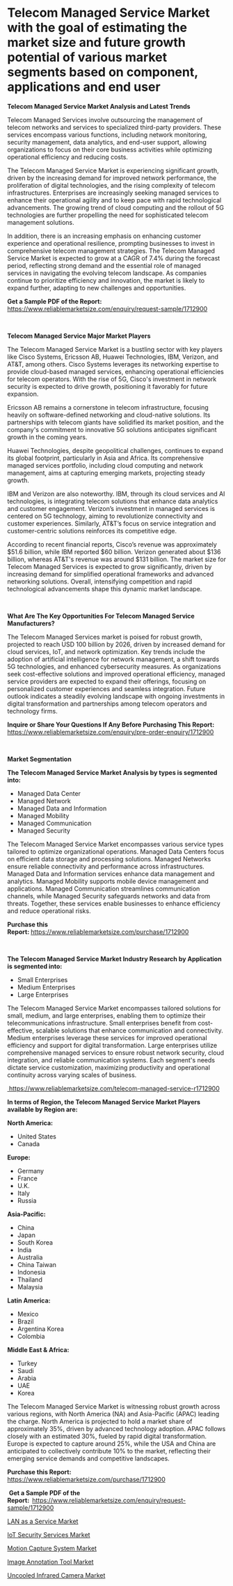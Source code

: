 <p><h1>Telecom Managed Service Market with the goal of estimating the market size and future growth potential of various market segments based on component, applications and end user</h1></p><p><strong>Telecom Managed Service Market Analysis and Latest Trends</strong></p>
<p><p>Telecom Managed Services involve outsourcing the management of telecom networks and services to specialized third-party providers. These services encompass various functions, including network monitoring, security management, data analytics, and end-user support, allowing organizations to focus on their core business activities while optimizing operational efficiency and reducing costs.</p><p>The Telecom Managed Service Market is experiencing significant growth, driven by the increasing demand for improved network performance, the proliferation of digital technologies, and the rising complexity of telecom infrastructures. Enterprises are increasingly seeking managed services to enhance their operational agility and to keep pace with rapid technological advancements. The growing trend of cloud computing and the rollout of 5G technologies are further propelling the need for sophisticated telecom management solutions.</p><p>In addition, there is an increasing emphasis on enhancing customer experience and operational resilience, prompting businesses to invest in comprehensive telecom management strategies. The Telecom Managed Service Market is expected to grow at a CAGR of 7.4% during the forecast period, reflecting strong demand and the essential role of managed services in navigating the evolving telecom landscape. As companies continue to prioritize efficiency and innovation, the market is likely to expand further, adapting to new challenges and opportunities.</p></p>
<p><strong>Get a Sample PDF of the Report:&nbsp;</strong> <a href="https://www.reliablemarketsize.com/enquiry/request-sample/1712900?utm_campaign=1506&utm_medium=2&utm_source=Github&utm_content=ia&utm_term=22102024&utm_id=telecom-managed-service">https://www.reliablemarketsize.com/enquiry/request-sample/1712900</a></p>
<p>&nbsp;</p>
<p><strong>Telecom Managed Service Major Market Players</strong></p>
<p><p>The Telecom Managed Service Market is a bustling sector with key players like Cisco Systems, Ericsson AB, Huawei Technologies, IBM, Verizon, and AT&T, among others. Cisco Systems leverages its networking expertise to provide cloud-based managed services, enhancing operational efficiencies for telecom operators. With the rise of 5G, Cisco's investment in network security is expected to drive growth, positioning it favorably for future expansion.</p><p>Ericsson AB remains a cornerstone in telecom infrastructure, focusing heavily on software-defined networking and cloud-native solutions. Its partnerships with telecom giants have solidified its market position, and the company's commitment to innovative 5G solutions anticipates significant growth in the coming years.</p><p>Huawei Technologies, despite geopolitical challenges, continues to expand its global footprint, particularly in Asia and Africa. Its comprehensive managed services portfolio, including cloud computing and network management, aims at capturing emerging markets, projecting steady growth.</p><p>IBM and Verizon are also noteworthy. IBM, through its cloud services and AI technologies, is integrating telecom solutions that enhance data analytics and customer engagement. Verizon’s investment in managed services is centered on 5G technology, aiming to revolutionize connectivity and customer experiences. Similarly, AT&T’s focus on service integration and customer-centric solutions reinforces its competitive edge.</p><p>According to recent financial reports, Cisco’s revenue was approximately $51.6 billion, while IBM reported $60 billion. Verizon generated about $136 billion, whereas AT&T's revenue was around $131 billion. The market size for Telecom Managed Services is expected to grow significantly, driven by increasing demand for simplified operational frameworks and advanced networking solutions. Overall, intensifying competition and rapid technological advancements shape this dynamic market landscape.</p></p>
<p>&nbsp;</p>
<p><strong>What Are The Key Opportunities For Telecom Managed Service Manufacturers?</strong></p>
<p><p>The Telecom Managed Services market is poised for robust growth, projected to reach USD 100 billion by 2026, driven by increased demand for cloud services, IoT, and network optimization. Key trends include the adoption of artificial intelligence for network management, a shift towards 5G technologies, and enhanced cybersecurity measures. As organizations seek cost-effective solutions and improved operational efficiency, managed service providers are expected to expand their offerings, focusing on personalized customer experiences and seamless integration. Future outlook indicates a steadily evolving landscape with ongoing investments in digital transformation and partnerships among telecom operators and technology firms.</p></p>
<p><strong>Inquire or Share Your Questions If Any Before Purchasing This Report:</strong> <a href="https://www.reliablemarketsize.com/enquiry/pre-order-enquiry/1712900?utm_campaign=1506&utm_medium=2&utm_source=Github&utm_content=ia&utm_term=22102024&utm_id=telecom-managed-service">https://www.reliablemarketsize.com/enquiry/pre-order-enquiry/1712900</a></p>
<p>&nbsp;</p>
<p><strong>Market Segmentation</strong></p>
<p><strong>The Telecom Managed Service Market Analysis by types is segmented into:</strong></p>
<p><ul><li>Managed Data Center</li><li>Managed Network</li><li>Managed Data and Information</li><li>Managed Mobility</li><li>Managed Communication</li><li>Managed Security</li></ul></p>
<p><p>The Telecom Managed Service Market encompasses various service types tailored to optimize organizational operations. Managed Data Centers focus on efficient data storage and processing solutions. Managed Networks ensure reliable connectivity and performance across infrastructures. Managed Data and Information services enhance data management and analytics. Managed Mobility supports mobile device management and applications. Managed Communication streamlines communication channels, while Managed Security safeguards networks and data from threats. Together, these services enable businesses to enhance efficiency and reduce operational risks.</p></p>
<p><strong>Purchase this Report:&nbsp;</strong><a href="https://www.reliablemarketsize.com/purchase/1712900?utm_campaign=1506&utm_medium=2&utm_source=Github&utm_content=ia&utm_term=22102024&utm_id=telecom-managed-service">https://www.reliablemarketsize.com/purchase/1712900</a></p>
<p>&nbsp;</p>
<p><strong>The Telecom Managed Service Market Industry Research by Application is segmented into:</strong></p>
<p><ul><li>Small Enterprises</li><li>Medium Enterprises</li><li>Large Enterprises</li></ul></p>
<p><p>The Telecom Managed Service Market encompasses tailored solutions for small, medium, and large enterprises, enabling them to optimize their telecommunications infrastructure. Small enterprises benefit from cost-effective, scalable solutions that enhance communication and connectivity. Medium enterprises leverage these services for improved operational efficiency and support for digital transformation. Large enterprises utilize comprehensive managed services to ensure robust network security, cloud integration, and reliable communication systems. Each segment's needs dictate service customization, maximizing productivity and operational continuity across varying scales of business.</p></p>
<p><a href="https://www.reliablemarketsize.com/telecom-managed-service-r1712900?utm_campaign=1506&utm_medium=2&utm_source=Github&utm_content=ia&utm_term=22102024&utm_id=telecom-managed-service">&nbsp;https://www.reliablemarketsize.com/telecom-managed-service-r1712900</a></p>
<p><strong>In terms of Region, the Telecom Managed Service Market Players available by Region are:</strong></p>
<p>
    <p> <strong> North America: </strong>
        <ul>
            <li>United States</li>
            <li>Canada</li>
        </ul>
        </p> 
    <p> <strong> Europe: </strong>
        <ul>
            <li>Germany</li>
            <li>France</li>
            <li>U.K.</li>
            <li>Italy</li>
            <li>Russia</li>
        </ul>
        </p> 
    <p> <strong> Asia-Pacific: </strong>
        <ul>
            <li>China</li>
            <li>Japan</li>
            <li>South Korea</li>
            <li>India</li>
            <li>Australia</li>
            <li>China Taiwan</li>
            <li>Indonesia</li>
            <li>Thailand</li>
            <li>Malaysia</li>
        </ul>
        </p> 
    <p> <strong> Latin America: </strong>
        <ul>
            <li>Mexico</li>
            <li>Brazil</li>
            <li>Argentina Korea</li>
            <li>Colombia</li>
        </ul>
        </p> 
    <p> <strong> Middle East & Africa: </strong>
        <ul>
            <li>Turkey</li>
            <li>Saudi</li>
            <li>Arabia</li>
            <li>UAE</li>
            <li>Korea</li>
        </ul>
    </p>
    </p>
<p><p>The Telecom Managed Service Market is witnessing robust growth across various regions, with North America (NA) and Asia-Pacific (APAC) leading the charge. North America is projected to hold a market share of approximately 35%, driven by advanced technology adoption. APAC follows closely with an estimated 30%, fueled by rapid digital transformation. Europe is expected to capture around 25%, while the USA and China are anticipated to collectively contribute 10% to the market, reflecting their emerging service demands and competitive landscapes.</p></p>
<p><strong>Purchase this Report: </strong><a href="https://www.reliablemarketsize.com/purchase/1712900?utm_campaign=1506&utm_medium=2&utm_source=Github&utm_content=ia&utm_term=22102024&utm_id=telecom-managed-service">https://www.reliablemarketsize.com/purchase/1712900</a></p>
<p>&nbsp;<strong>Get a Sample PDF of the Report:&nbsp;&nbsp;</strong><a href="https://www.reliablemarketsize.com/enquiry/request-sample/1712900?utm_campaign=1506&utm_medium=2&utm_source=Github&utm_content=ia&utm_term=22102024&utm_id=telecom-managed-service">https://www.reliablemarketsize.com/enquiry/request-sample/1712900</a></p>
<p><strong></strong></p>
<p><p><a href="https://github.com/Chiragrp22/Market-Research-Report-List-6/blob/main/lan-as-a-service-market.md?utm_campaign=1506&utm_medium=2&utm_source=Github&utm_content=ia&utm_term=22102024&utm_id=telecom-managed-service">LAN as a Service Market</a></p><p><a href="https://github.com/malcomuppbi/Market-Research-Report-List-1/blob/main/iot-security-services-market.md?utm_campaign=1506&utm_medium=2&utm_source=Github&utm_content=ia&utm_term=22102024&utm_id=telecom-managed-service">IoT Security Services Market</a></p><p><a href="https://issuu.com/reportprime-2/docs/motion-capture-system-market-size-2_9ce5e4e896cfc0?utm_campaign=1506&utm_medium=2&utm_source=Github&utm_content=ia&utm_term=22102024&utm_id=telecom-managed-service">Motion Capture System Market</a></p><p><a href="https://www.linkedin.com/pulse/pioneering-growth-analyzing-global-image-annotation-tool-market-321uf?utm_campaign=1506&utm_medium=2&utm_source=Github&utm_content=ia&utm_term=22102024&utm_id=telecom-managed-service">Image Annotation Tool Market</a></p><p><a href="https://issuu.com/reportprime-2/docs/uncooled-infrared-camera-market-siz_091d05f995923b?utm_campaign=1506&utm_medium=2&utm_source=Github&utm_content=ia&utm_term=22102024&utm_id=telecom-managed-service">Uncooled Infrared Camera Market</a></p></p>